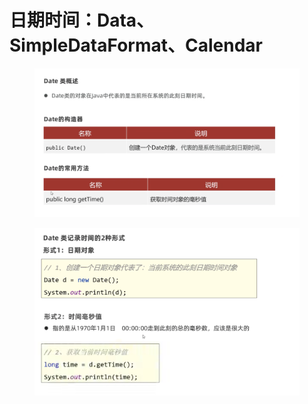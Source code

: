 # 日期时间：Data、SimpleDataFormat、Calendar

<figure><img src="../.gitbook/assets/Screen Shot 2022-11-01 at 2.54.37 PM.png" alt=""><figcaption></figcaption></figure>

<figure><img src="../.gitbook/assets/Screen Shot 2022-11-01 at 2.57.14 PM.png" alt=""><figcaption></figcaption></figure>
